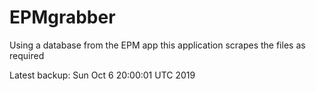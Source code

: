 # EPMgrabber
Using a database from the EPM app this application scrapes the files as required


Latest backup: Sun Oct 6 20:00:01 UTC 2019

